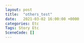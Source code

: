 ```yaml
---
layout: post
title:  "others_test"
date:   2021-03-02 16:00:00 +0000
categories: Etc
Tags: Story Etc
SceneCode: []
---
```

